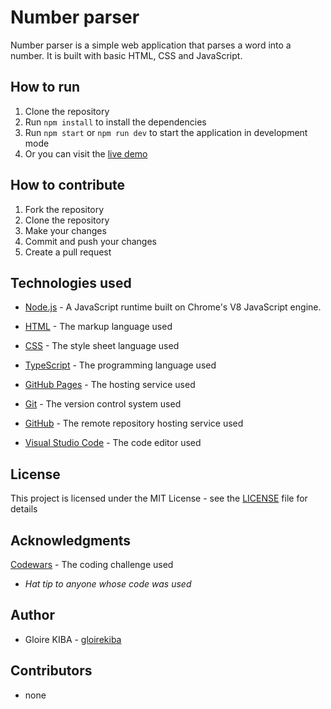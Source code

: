 # Number parser

Number parser is a simple web application that parses a word into a number. It is built with basic HTML, CSS and JavaScript.

## How to run 

1. Clone the repository
2. Run `npm install` to install the dependencies
2. Run `npm start` or `npm run dev` to start the application in development mode
4. Or you can visit the [live demo](https://gloirekiba.github.io/number-parser/)

## How to contribute

1. Fork the repository
2. Clone the repository
3. Make your changes
4. Commit and push your changes
5. Create a pull request


## Technologies used
- [Node.js](https://nodejs.org/en/) - A JavaScript runtime built on Chrome's V8 JavaScript engine.
- [HTML](https://developer.mozilla.org/en-US/docs/Web/HTML) - The markup language used
- [CSS](https://developer.mozilla.org/en-US/docs/Web/CSS) - The style sheet language used
- [TypeScript](https://www.typescriptlang.org/) - The programming language used

- [GitHub Pages](https://pages.github.com/) - The hosting service used
  
- [Git](https://git-scm.com/) - The version control system used

- [GitHub](https://github.com/) - The remote repository hosting service used

- [Visual Studio Code](https://code.visualstudio.com/) - The code editor used



## License

This project is licensed under the MIT License - see the [LICENSE](LICENSE) file for details

## Acknowledgments

[Codewars](https://www.codewars.com/) - The coding challenge used

- *Hat tip to anyone whose code was used*

## Author

* Gloire KIBA - [gloirekiba](https://github.com/gloirekiba)

## Contributors

* none


